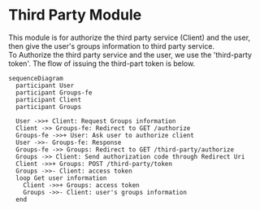# Third Party Module

This module is for authorize the third party service (Client) and the user, then give the user's groups information to third party service.  
To Authorize the third party service and the user, we use the 'third-party token'. The flow of issuing the third-part token is below.

```mermaid
sequenceDiagram
  participant User
  participant Groups-fe
  participant Client
  participant Groups

  User ->>+ Client: Request Groups information
  Client ->> Groups-fe: Redirect to GET /authorize
  Groups-fe ->>+ User: Ask user to authorize client
  User ->>- Groups-fe: Response
  Groups-fe ->> Groups: Redirect to GET /third-party/authorize
  Groups ->> Client: Send authorization code through Redirect Uri
  Client ->>+ Groups: POST /third-party/token
  Groups ->>- Client: access token
  loop Get user information
    Client ->>+ Groups: access token
    Groups ->>- Client: user's groups information
  end
```
